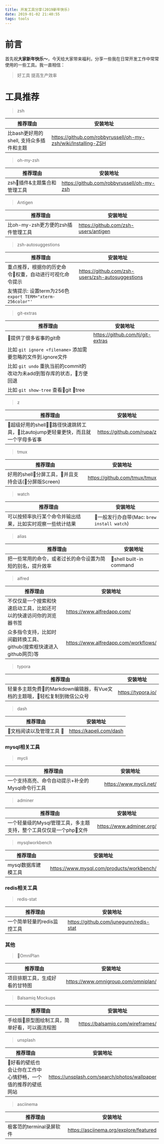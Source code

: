 ```yaml
---
title: 开发工具分享(2019新年快乐)
date: 2019-01-02 21:40:55
tags: tools
---
```


# 前言

首先祝**大家新年快乐～**，今天给大家带来福利，分享一些我在日常开发工作中常常使用的一些工具。我一直相信：

> 好工具 提高生产效率

# 工具推荐

> zsh


推荐理由|安装地址
---|---
比bash更好用的shell, 支持众多插件和主题 | <https://github.com/robbyrussell/oh-my-zsh/wiki/Installing-ZSH>

> oh-my-zsh

推荐理由|安装地址
---|---
zsh插件&主题集合和管理工具 | <https://github.com/robbyrussell/oh-my-zsh>

> Antigen

推荐理由|安装地址
---|---
比oh-my-zsh更方便的zsh插件管理工具 | <https://github.com/zsh-users/antigen>

> zsh-autosuggestions

推荐理由|安装地址
---|---
重点推荐，根据你的历史命令权重，自动进行可视化命令提示 | <https://github.com/zsh-users/zsh-autosuggestions>
友情提示: 设置term为256色 `export TERM="xterm-256color"'`|

> git-extras

推荐理由|安装地址
---|---
提供了很多省事的git命 | <https://github.com/tj/git-extras>
比如 `git ignore <filename>` 添加需要忽略的文件到.ignore文件 |
比如 `git undo` 重执当前的commit的改动为未add到暂存库的状态，方便回退 |
比如 `git show-tree` 查看git tree | 

> z

推荐理由|安装地址
---|---
超级好用的shell路径快速跳转工具，比autojump更轻量更快，而且就一个字母多省事 | <https://github.com/rupa/z>

> tmux

推荐理由|安装地址
---|---
好用的shell分屏工具，并且支持会话(分屏版Screen)| <https://github.com/tmux/tmux>

> watch

推荐理由|安装地址
---|---
可以按频率执行某个命令并输出结果，比如实时观察一些统计结果| 一般发行办自带(Mac: `brew install watch`)

> alias

推荐理由|安装地址
---|---
把一些常用的命令，或者过长的命令设置为简短的别名，提升效率 | shell built-in command

> alfred

推荐理由|安装地址
---|---
不仅仅是一个搜索和快速启动工具，比如还可以的快速访问你的浏览器书签 | <https://www.alfredapp.com/>
众多指令支持，比如时间戳转换工具、github(搜索框快速进入github网页)等 | <https://www.alfredapp.com/workflows/>

> typora

推荐理由|安装地址
---|---
轻量多主题免费的Markdown编辑器，有Vue文档的主题哦，轻松复制到微信公众号 | <https://typora.io/>

> dash

推荐理由|安装地址
---|---
文档阅读以及管理工具 | <https://kapeli.com/dash>

### mysql相关工具

> mycli

推荐理由|安装地址
---|---
一个支持高亮、命令自动提示+补全的Mysql命令行工具 | <https://www.mycli.net/>

> adminer

推荐理由|安装地址
---|---
一个轻量级的Mysql管理工具，多主题支持，整个工具仅仅是一个php文件 | <https://www.adminer.org/>

> mysqlworkbench

推荐理由|安装地址
---|---
 mysql数据库建模工具 | <https://www.mysql.com/products/workbench/>

### redis相关工具

> redis-stat

推荐理由|安装地址
---|---
一个简单轻量的redis监控工具 | <https://github.com/junegunn/redis-stat>

### 其他

> OmniPlan

推荐理由|安装地址
---|---
项目排期工具，生成好看的甘特图 | <https://www.omnigroup.com/omniplan/>

> Balsamiq Mockups

推荐理由|安装地址
---|---
手绘版原型图绘制工具，简单好看，可以画流程图 | <https://balsamiq.com/wireframes/>

> unsplash

推荐理由|安装地址
---|---
好看的壁纸也会让你在工作中心情舒畅，一个值的推荐的壁纸网站 | <https://unsplash.com/search/photos/wallpaper>

> asciinema

推荐理由|安装地址
---|---
极客范的terminal录屏软件 | <https://asciinema.org/explore/featured>


